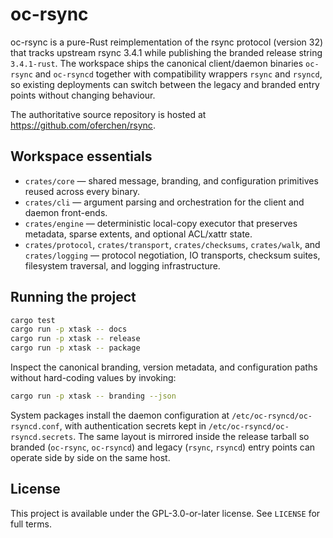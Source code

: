 # oc-rsync

oc-rsync is a pure-Rust reimplementation of the rsync protocol (version 32) that
tracks upstream rsync 3.4.1 while publishing the branded release string
`3.4.1-rust`. The workspace ships the canonical client/daemon binaries
`oc-rsync` and `oc-rsyncd` together with compatibility wrappers `rsync` and
`rsyncd`, so existing deployments can switch between the legacy and branded
entry points without changing behaviour.

The authoritative source repository is hosted at
<https://github.com/oferchen/rsync>.

## Workspace essentials

- `crates/core` — shared message, branding, and configuration primitives reused
  across every binary.
- `crates/cli` — argument parsing and orchestration for the client and daemon
  front-ends.
- `crates/engine` — deterministic local-copy executor that preserves metadata,
  sparse extents, and optional ACL/xattr state.
- `crates/protocol`, `crates/transport`, `crates/checksums`, `crates/walk`, and
  `crates/logging` — protocol negotiation, IO transports, checksum suites,
  filesystem traversal, and logging infrastructure.

## Running the project

```bash
cargo test
cargo run -p xtask -- docs
cargo run -p xtask -- release
cargo run -p xtask -- package
```

Inspect the canonical branding, version metadata, and configuration paths
without hard-coding values by invoking:

```bash
cargo run -p xtask -- branding --json
```

System packages install the daemon configuration at
`/etc/oc-rsyncd/oc-rsyncd.conf`, with authentication secrets kept in
`/etc/oc-rsyncd/oc-rsyncd.secrets`. The same layout is mirrored inside the
release tarball so branded (`oc-rsync`, `oc-rsyncd`) and legacy (`rsync`,
`rsyncd`) entry points can operate side by side on the same host.

## License

This project is available under the GPL-3.0-or-later license. See `LICENSE` for
full terms.
